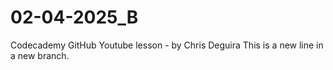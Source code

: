 # 02-04-2025_B
Codecademy GitHub Youtube lesson - by Chris Deguira
This is a new line in a new branch. 

